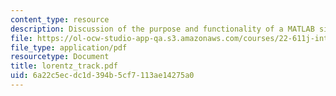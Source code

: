```yaml
---
content_type: resource
description: Discussion of the purpose and functionality of a MATLAB simulation.
file: https://ol-ocw-studio-app-qa.s3.amazonaws.com/courses/22-611j-introduction-to-plasma-physics-i-fall-2003/6a22c5ecdc1d394b5cf7113ae14275a0_lorentz_track.pdf
file_type: application/pdf
resourcetype: Document
title: lorentz_track.pdf
uid: 6a22c5ec-dc1d-394b-5cf7-113ae14275a0
---
```

